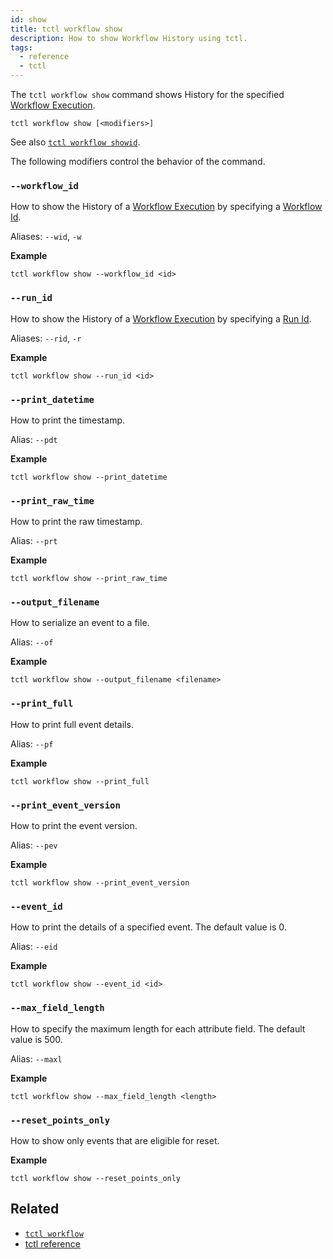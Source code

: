 ```yaml
---
id: show
title: tctl workflow show
description: How to show Workflow History using tctl.
tags:
  - reference
  - tctl
---
```


The `tctl workflow show` command shows History for the specified [Workflow Execution](/docs/content/what-is-a-workflow-execution).

`tctl workflow show [<modifiers>]`

See also [`tctl workflow showid`](./showid.md).

The following modifiers control the behavior of the command.

### `--workflow_id`

How to show the History of a [Workflow Execution](/docs/content/what-is-a-workflow-execution) by specifying a [Workflow Id](/docs/content/what-is-a-workflow-id).

Aliases: `--wid`, `-w`

**Example**

```
tctl workflow show --workflow_id <id>
```

### `--run_id`

How to show the History of a [Workflow Execution](/docs/content/what-is-a-workflow-execution) by specifying a [Run Id](/docs/content/what-is-a-run-id).

Aliases: `--rid`, `-r`

**Example**

```
tctl workflow show --run_id <id>
```

### `--print_datetime`

How to print the timestamp.

Alias: `--pdt`

**Example**

```
tctl workflow show --print_datetime
```

### `--print_raw_time`

How to print the raw timestamp.

Alias: `--prt`

**Example**

```
tctl workflow show --print_raw_time
```

### `--output_filename`

How to serialize an event to a file.

Alias: `--of`

**Example**

```
tctl workflow show --output_filename <filename>
```

### `--print_full`

How to print full event details.

Alias: `--pf`

**Example**

```
tctl workflow show --print_full
```

### `--print_event_version`

How to print the event version.

Alias: `--pev`

**Example**

```
tctl workflow show --print_event_version
```

### `--event_id`

How to print the details of a specified event.
The default value is 0.

Alias: `--eid`

**Example**

```
tctl workflow show --event_id <id>
```

### `--max_field_length`

How to specify the maximum length for each attribute field.
The default value is 500.

Alias: `--maxl`

**Example**

```
tctl workflow show --max_field_length <length>
```

### `--reset_points_only`

How to show only events that are eligible for reset.

**Example**

```
tctl workflow show --reset_points_only
```

## Related

- [`tctl workflow`](../workflow)
- [tctl reference](/docs/reference/tctl)
